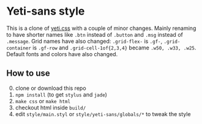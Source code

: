 Yeti-sans style
===============

This is a clone of [yeti.css][yeticss] with a couple of minor changes.
Mainly renaming to have shorter names like `.btn` instead of `.button` and
`.msg` instead of `.message`. Grid names have also changed: `.grid-flex-` is
`.gf-`, `.grid-container` is `.gf-row` and `.grid-cell-1of{2,3,4}` became `.w50,
.w33, .w25`. Default fonts and colors have also changed.


How to use
----------

0. clone or download this repo
1. `npm install` (to get `stylus` and `jade`)
2. `make css` or `make html`
3. checkout html inside `build/`
4. edit `style/main.styl` or `style/yeti-sans/globals/*` to tweak the style

[yeticss]: http://yeticss.com/
